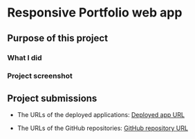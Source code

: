 # Responsive Portfolio web app

## Purpose of this project

### What I did

### Project screenshot

[]()

## Project submissions

- The URLs of the deployed applications:
  [Deployed app URL](https://jessicaperez1.github.io/Responsive-Portfolio-Homework-2/.)

- The URLs of the GitHub repositories:
  [GitHub repository URL](https://github.com/JessicaPerez1/Responsive-Portfolio-Homework-2.git)
